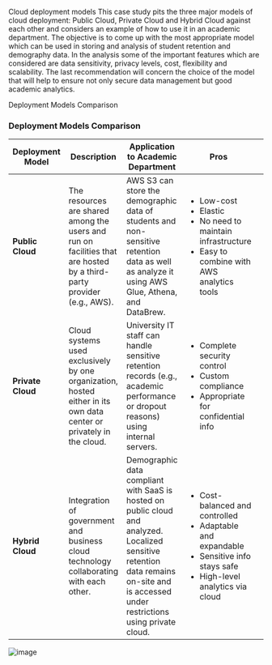 
Cloud deployment models
This case study pits the three major models of cloud deployment: Public Cloud, Private Cloud and Hybrid Cloud against each other and considers an example of how to use it in an academic department. The objective is to come up with the most appropriate model which can be used in storing and analysis of student retention and demography data. In the analysis some of the important features which are considered are data sensitivity, privacy levels, cost, flexibility and scalability. The last recommendation will concern the choice of the model that will help to ensure not only secure data management but good academic analytics.
 
Deployment Models Comparison

### Deployment Models Comparison

| Deployment Model | Description | Application to Academic Department | Pros | Cons |
|------------------|-------------|-------------------------------------|------|------|
| **Public Cloud** | The resources are shared among the users and run on facilities that are hosted by a third-party provider (e.g., AWS). | AWS S3 can store the demographic data of students and non-sensitive retention data as well as analyze it using AWS Glue, Athena, and DataBrew. | <ul><li>Low-cost</li><li>Elastic</li><li>No need to maintain infrastructure</li><li>Easy to combine with AWS analytics tools</li></ul> | <ul><li>Multiple user access settings</li><li>Little control</li><li>More risks of privacy for sensitive data</li></ul> |
| **Private Cloud** | Cloud systems used exclusively by one organization, hosted either in its own data center or privately in the cloud. | University IT staff can handle sensitive retention records (e.g., academic performance or dropout reasons) using internal servers. | <ul><li>Complete security control</li><li>Custom compliance</li><li>Appropriate for confidential info</li></ul> | <ul><li>Costly to maintain</li><li>Harder to scale</li><li>Slower to implement</li></ul> |
| **Hybrid Cloud** | Integration of government and business cloud technology collaborating with each other. | Demographic data compliant with SaaS is hosted on public cloud and analyzed. Localized sensitive retention data remains on-site and is accessed under restrictions using private cloud. | <ul><li>Cost-balanced and controlled</li><li>Adaptable and expandable</li><li>Sensitive info stays safe</li><li>High-level analytics via cloud</li></ul> | <ul><li>Complex integration</li><li>Requires strong governance</li><li>More setup and management effort</li></ul> |

![image](https://github.com/user-attachments/assets/626d54e0-8f02-418c-a727-c6b59b54fcc8)
